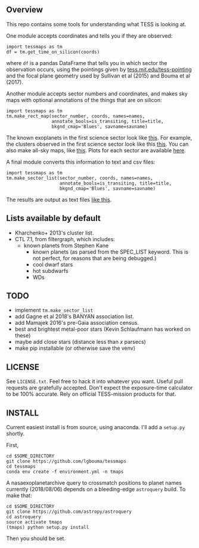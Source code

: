 Overview
----------

This repo contains some tools for understanding what TESS is looking at.

One module accepts coordinates and tells you if they are observed:
```
import tessmaps as tm
df = tm.get_time_on_silicon(coords)
```
where `df` is a pandas DataFrame that tells you in which sector the observation
occurs, using the pointings given by
[tess.mit.edu/tess-pointing](https://tess.mit.edu/tess-pointing) and the focal
plane geometry used by Sullivan et al (2015) and Bouma et al (2017).

Another module accepts sector numbers and coordinates, and makes sky maps
with optional annotations of the things that are on silicon:
```
import tessmaps as tm
tm.make_rect_map(sector_number, coords, names=names,
                 annotate_bools=is_transiting, title=title,
                 bkgnd_cmap='Blues', savname=savname)

```
The known exoplanets in the first science sector look like 
[this](https://github.com/lgbouma/tessmaps/blob/master/results/tess_rectmap_knownplanets_sector0.png).
For example, the clusters observed in the first science sector look like this 
[this](https://github.com/lgbouma/tessmaps/blob/master/results/tess_rectmap_kharchenko13_sector0.png).
You can also make all-sky maps, like
[this](https://github.com/lgbouma/tessmaps/blob/master/results/tess_pointings_radec_south_top250k.png).
Plots for each sector are available [here](https://github.com/lgbouma/tessmaps/blob/master/results/).

A final module converts this information to text and csv files:
```
import tessmaps as tm
tm.make_sector_list(sector_number, coords, names=names,
                    annotate_bools=is_transiting, title=title,
                    bkgnd_cmap='Blues', savname=savname)

```
The results are output as text files
[like this](https://github.com/lgbouma/tessmaps/blob/master/results/knownplanet_sector0.txt).


Lists available by default
----------
* Kharchenko+ 2013's cluster list.
* CTL 7.1, from filtergraph, which includes:
  * known planets from Stephen Kane
	* known planets (as parsed from the SPEC\_LIST keyword. This is not perfect,
      for reasons that are being debugged.)
	* cool dwarf stars
	* hot subdwarfs
	* WDs

TODO
----------
* implement `tm.make_sector_list`
* add Gagne et al 2018's BANYAN association list.
* add Mamajek 2016's pre-Gaia association census.
* best and brightest metal-poor stars (Kevin Schlaufmann has worked on these)
* maybe add close stars (distance less than _x_ parsecs)
* make pip installable (or otherwise save the venv)

LICENSE
----------
See `LICENSE.txt`. Feel free to hack it into whatever you want. Useful pull
requests are gratefully accepted. Don't expect the exposure-time calculator to
be 100% accurate. Rely on official TESS-mission products for that.

INSTALL
----------
Current easiest install is from source, using anaconda. I'll add a `setup.py`
shortly. 

First,
```
cd $SOME_DIRECTORY
git clone https://github.com/lgbouma/tessmaps
cd tessmaps
conda env create -f environment.yml -n tmaps
```

A nasaexoplanetarchive query to crossmatch positions to planet names currently
(2018/08/06) depends on a bleeding-edge `astroquery` build. To make that:
```
cd $SOME_DIRECTORY
git clone https://github.com/astropy/astroquery
cd astroquery
source activate tmaps
(tmaps) python setup.py install
```
Then you should be set.
